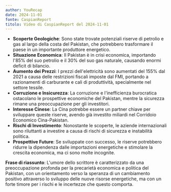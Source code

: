 ```yaml
---
author: YouRecap
date: 2024-11-01
fonte: CaspianReport
titolo: Video di CaspianReport del 2024-11-01
---
```

- **Scoperte Geologiche**: Sono state trovate potenziali riserve di petrolio e gas al largo della costa del Pakistan, che potrebbero trasformare il paese in un importante produttore energetico.
- **Situazione Economica**: Il Pakistan è in crisi economica, importando l'85% del suo petrolio e il 30% del suo gas naturale, causando enormi deficit di bilancio.
- **Aumento dei Prezzi**: I prezzi dell'elettricità sono aumentati del 155% dal 2021 a causa delle restrizioni fiscali imposte dal FMI, portando a razionamenti di carburante e cali di produttività, specialmente nel settore tessile.
- **Corruzione e Insicurezza**: La corruzione e l'inefficienza burocratica ostacolano le prospettive economiche del Pakistan, mentre la sicurezza rimane una preoccupazione per gli investitori.
- **Interesse Cinese**: La Cina potrebbe essere un partner chiave per sviluppare queste riserve, avendo già investito miliardi nel Corridoio Economico Cina-Pakistan.
- **Rischi di Investimento**: Nonostante le scoperte, le aziende internazionali sono riluttanti a investire a causa di rischi di sicurezza e instabilità politica.
- **Prospettive Future**: Se sviluppate con successo, le riserve potrebbero ridurre la dipendenza dalle importazioni energetiche e stimolare la crescita economica, ma ci sono molte incognite.

**Frase di riassunto**: L'umore dello scrittore è caratterizzato da una preoccupazione profonda per la precarietà economica e politica del Pakistan, con un orientamento verso la speranza di un cambiamento positivo attraverso lo sviluppo delle nuove risorse energetiche, ma con un forte timore per i rischi e le incertezze che questo comporta.
